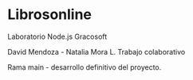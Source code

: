 # Librosonline
Laboratorio Node.js Gracosoft

David Mendoza - Natalia Mora L.
Trabajo colaborativo

Rama main - desarrollo definitivo del proyecto.
